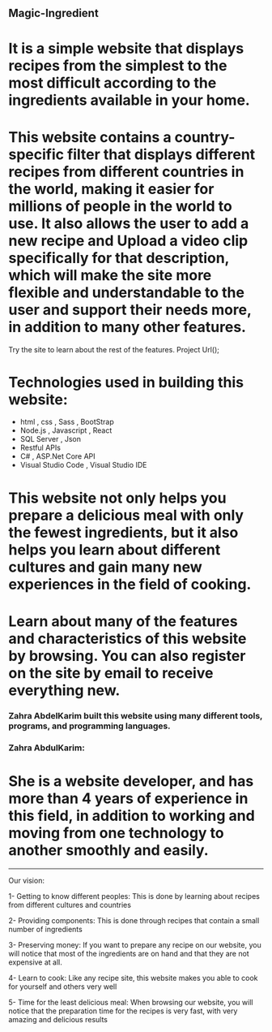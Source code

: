 ## Magic-Ingredient
# It is a simple website that displays recipes from the simplest to the most difficult according to the ingredients available in your home.

 # This website contains a country-specific filter that displays different recipes from different countries in the world, making it easier for millions of people in the world to use. It also allows the user to add a new recipe and Upload a video clip specifically for that description, which will make the site more flexible and understandable to the user and support their needs more, in addition to many other features.

Try the site to learn about the rest of the features.
Project Url();

# Technologies used in building this website:
- html , css , Sass , BootStrap
- Node.js , Javascript , React
- SQL Server  , Json
- Restful APIs
- C# , ASP.Net Core API
- Visual Studio Code , Visual Studio IDE


# This website not only helps you prepare a delicious meal with only the fewest ingredients, but it also helps you learn about different cultures and gain many new experiences in the field of cooking.
# Learn about many of the features and characteristics of this website by browsing. You can also register on the site by email to receive everything new.


### Zahra AbdelKarim built this website using many different tools, programs, and programming languages.
### Zahra AbdulKarim: 
# She is a website developer, and has more than 4 years of experience in this field, in addition to working and moving from one technology to another smoothly and easily.

------------------------------------------------------------------------------------------------------------------------------------------------------

Our vision:

1- Getting to know different peoples:
This is done by learning about recipes from different cultures and countries

2- Providing components:
This is done through recipes that contain a small number of ingredients

3- Preserving money:
If you want to prepare any recipe on our website, you will notice that most of the ingredients are on hand and that they are not expensive at all.

4- Learn to cook:
Like any recipe site, this website makes you able to cook for yourself and others very well 

5- Time for the least delicious meal:
When browsing our website, you will notice that the preparation time for the recipes is very fast, with very amazing and delicious results
